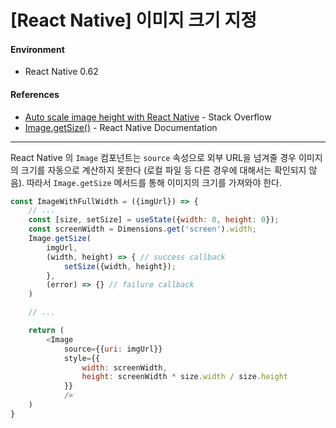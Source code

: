 # [React Native] 이미지 크기 지정

#### Environment

- React Native 0.62

#### References

- [Auto scale image height with React Native](https://stackoverflow.com/questions/42170127/auto-scale-image-height-with-react-native) - Stack Overflow
- [Image.getSize()](https://reactnative.dev/docs/image#getsize) - React Native Documentation

---

React Native 의 `Image` 컴포넌트는 `source` 속성으로 외부 URL을 넘겨줄 경우 이미지의 크기를 자동으로 계산하지 못한다 (로컬 파일 등 다른 경우에 대해서는 확인되지 않음). 따라서 `Image.getSize` 메서드를 통해 이미지의 크기를 가져와야 한다.

```javascript
const ImageWithFullWidth = ({imgUrl}) => {
    // ...
    const [size, setSize] = useState({width: 0, height: 0});
    const screenWidth = Dimensions.get('screen').width;
    Image.getSize(
        imgUrl,
        (width, height) => { // success callback
            setSize({width, height});
        },
        (error) => {} // failure callback
    )

    // ...

    return (
        <Image
            source={{uri: imgUrl}}
            style={{
                width: screenWidth,
                height: screenWidth * size.width / size.height
            }}
            />
    )
}
```
